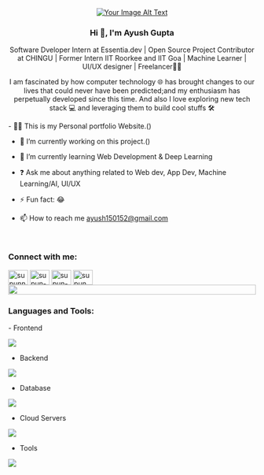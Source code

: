 <div align="center">
  <a href="https://camo.githubusercontent.com/654c09bebf8fa25f9f33d1314f3f323e8e95a333f17064f2dfe71fe2fd909fd8/68747470733a2f2f6d656469612e67697068792e636f6d2f6d656469612f4c4d634238586f7370475a4f3855517138372f67697068792e676966">
    <img src="https://camo.githubusercontent.com/654c09bebf8fa25f9f33d1314f3f323e8e95a333f17064f2dfe71fe2fd909fd8/68747470733a2f2f6d656469612e67697068792e636f6d2f6d656469612f4c4d634238586f7370475a4f3855517138372f67697068792e676966" alt="Your Image Alt Text">
  </a>
</div>
</p>

### <div align="center">Hi 👋, I'm Ayush Gupta
<div align="center">Software Dveloper Intern at Essentia.dev | Open Source Project Contributor at CHINGU | Former Intern IIT Roorkee and IIT Goa | Machine Learner | UI/UX designer | Freelancer👨‍💻 </div>  
<p align="center">I am fascinated by how computer technology 🌐 has brought changes to our lives that could never have been predicted;and my enthusiasm has perpetually developed since this time. And also I love exploring new tech stack 💻 and leveraging them to build cool stuffs 🛠️</p>
- 🙍‍♂ This is my Personal portfolio Website.()
  

- 🔭 I’m currently working on this project.()  

- 🌱 I’m currently learning Web Development & Deep Learning

- ❓ Ask me about anything related to Web dev, App Dev, Machine Learning/AI, UI/UX
  

- ⚡ Fun fact: 😂  
  

- 📫 How to reach me ayush150152@gmail.com  
<br>
<h3 align="left">Connect with me:</h3>
<p align="left">
<a href="https://www.linkedin.com/in/ayush-gupta-3a93621b6/" target="blank"><img align="center" src="https://raw.githubusercontent.com/rahuldkjain/github-profile-readme-generator/master/src/images/icons/Social/linked-in-alt.svg" alt="supunnanayakkara" height="30" width="40" /></a>
<a href="https://twitter.com/LaSerX_1729" target="_blank">
</a>
<a href="https://stackoverflow.com/users/22926451/ayush-gupta" target="blank"><img align="center" src="https://raw.githubusercontent.com/rahuldkjain/github-profile-readme-generator/master/src/images/icons/Social/stack-overflow.svg" alt="supun-nanayakkara" height="30" width="40" /></a>
<a href="https://stackoverflow.com/users/22926451/ayush-gupta" target="blank"><img align="center" src="https://raw.githubusercontent.com/rahuldkjain/github-profile-readme-generator/master/src/images/icons/Social/stack-overflow.svg" alt="supun-nanayakkara" height="30" width="40" /></a>
<a href="https://www.instagram.com/laserx_1729/" target="blank"><img align="center" src="https://raw.githubusercontent.com/rahuldkjain/github-profile-readme-generator/master/src/images/icons/Social/instagram.svg" alt="supun___lk" height="30" width="40" /></a>
<br>

<img src="https://i.imgur.com/dBaSKWF.gif" height="20" width="100%">

<h3 align="left">Languages and Tools:</h3>
- Frontend
<p align="left">
  <a href="https://skillicons.dev"> 
    <img src="https://skillicons.dev/icons?i=html,css,js,react,nextjs,redux,tailwind,vue" />
  </a>
</p>


- Backend
<p align="left">
  <a href="https://skillicons.dev">
    <img src="https://skillicons.dev/icons?i=nodejs,py,flask,fastapi,express,nextjs" />
  </a>
</p>

- Database
<p align="left">
  <a href="https://skillicons.dev">
    <img src="https://skillicons.dev/icons?i=mongodb,mysql,postgresql" />
  </a>
</p>

- Cloud Servers
<p align="left">
  <a href="https://skillicons.dev">
    <img src="https://skillicons.dev/icons?i=azure,aws,firebase,cloudflare" />
  </a>
</p>

- Tools
<p align="left">
  <a href="https://skillicons.dev">
   <img src="https://skillicons.dev/icons?i=git,github,docker,figma,xd,idea,vscode,postman,unity,ae,autocad,atom,androidstudio,blender" />
  </a>
</p>

<br/>
<!---
<a href="https://github.com/ayushgupta9906/github-readme-stats">
  <img height=200 align="center" src="https://github-readme-stats.vercel.app/api?username=ayushgupta9906" />
</a>
<a href="https://github.com/anuraghazra/convoychat">
  <img height=200 align="center" src="https://github-readme-stats.vercel.app/api/top-langs?username=anuraghazra&layout=compact&langs_count=8&card_width=320" />
</a>
--->

